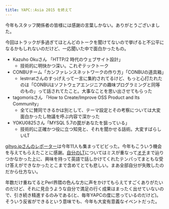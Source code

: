 ```yaml
---
title: YAPC::Asia 2015 を終えて
---
```


今年もスタッフ関係者の皆様には感謝の言葉しかない。ありがとうございました。

今回はトラックが多過ぎてほとんどのトークを聞けてないので挙げると不公平になるかもしれないのだけど、一応聞いた中で面白かったもの。

* Kazuho Okuさん 「HTTP/2 時代のウェブサイト設計」
    * 技術的に明快かつ深い。これぞテックトーク
* CONBUチーム「カンファレンスネットワークの作り方」「CONBUの道具箱」
    * lestrratさんのすっげえって一言に集約されてるけど、もっと心打たれたのは「CONBUはソフトウェアエンジニアの趣味プログラミングと同等のもの」って話されてたこと。大事なことを思い出させてもらった
* tagomorisさん 「How to Create/Improve OSS Product and Its Community」
    * 全てに賛同できるかは別として、テーマ設定とその考察については大変面白かったし物議を呼ぶ内容で深かった
* YOKU0825さん「MYSQL 5.7の罠があなたを狙っている」
    * 技術的に正確かつ役に立つ知見と、それを聞かせる話術。大変すばらしいLT

[gihyo.jpさんのレポーター](http://gihyo.jp/news/report/01/yapcasia2015)は今年11人も集まってビビった。今年もこういう機会を与えてもらえたことに感謝。[自分のLT](http://hiratara.github.io/presentations/2015-08-yapc-asia-lt.html)についてはミスが重なって[オチ](http://hiratara.github.io/presentations/2015-08-yapc-asia-lt.html#/26)まで辿りつかなかった上に、興味を持って英語で話しかけてくれたテンパってまともな受け答えができなかったとこまで含めてとても悲しい。まあ全部自分が失敗したのだから仕方ない。

年数だけ重ねてるとPerl界隈の色んな方に声をかけてもらえてすごくありがたいのだけど、それに見合うような自分で満足の行く成果はまったく出せていないので、引き続き精進するのみである(と、毎年YAPCの度に思っているのだけど)。そういう反省ができるという意味でも、今年も大変有意義なイベントだった。
